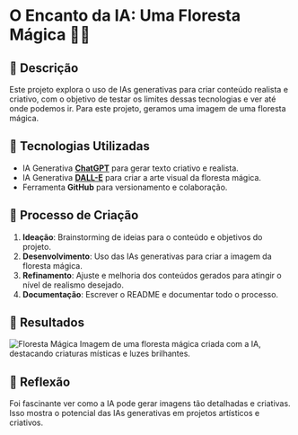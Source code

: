 # O Encanto da IA: Uma Floresta Mágica 🌲✨

## 📒 Descrição
Este projeto explora o uso de IAs generativas para criar conteúdo realista e criativo, com o objetivo de testar os limites dessas tecnologias e ver até onde podemos ir. Para este projeto, geramos uma imagem de uma floresta mágica.

## 🤖 Tecnologias Utilizadas
- IA Generativa **[ChatGPT](https://chat.openai.com)** para gerar texto criativo e realista.
- IA Generativa **[DALL-E](https://www.openai.com/dall-e)** para criar a arte visual da floresta mágica.
- Ferramenta **GitHub** para versionamento e colaboração.

## 🧐 Processo de Criação
1. **Ideação**: Brainstorming de ideias para o conteúdo e objetivos do projeto.
2. **Desenvolvimento**: Uso das IAs generativas para criar a imagem da floresta mágica.
3. **Refinamento**: Ajuste e melhoria dos conteúdos gerados para atingir o nível de realismo desejado.
4. **Documentação**: Escrever o README e documentar todo o processo.

## 🚀 Resultados
![Floresta Mágica]([https://link-para-sua-imagem.png](https://i.postimg.cc/zGTpd7TC/Magical-Forest.jpg))
Imagem de uma floresta mágica criada com a IA, destacando criaturas místicas e luzes brilhantes.

## 💭 Reflexão
Foi fascinante ver como a IA pode gerar imagens tão detalhadas e criativas. Isso mostra o potencial das IAs generativas em projetos artísticos e criativos.
